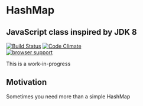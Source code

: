 # HashMap

## JavaScript class inspired by JDK 8

[![Build Status](https://travis-ci.org/francisdesjardins/hashmap.svg?branch=master)](https://travis-ci.org/francisdesjardins/hashmap)
[![Code Climate](https://codeclimate.com/github/francisdesjardins/hashmap/badges/gpa.svg)](https://codeclimate.com/github/francisdesjardins/hashmap)
<br />
[![browser support](https://ci.testling.com/francisdesjardins/hashmap.png)
](https://ci.testling.com/francisdesjardins/hashmap)

This is a work-in-progress

Motivation
----------

Sometimes you need more than a simple HashMap